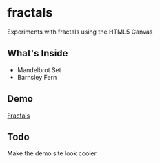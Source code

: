 # fractals
Experiments with fractals using the HTML5 Canvas

## What's Inside
* Mandelbrot Set
* Barnsley Fern

## Demo
[Fractals](https://xyz.nathanhleung.com/gci-fractals/)

## Todo
Make the demo site look cooler
